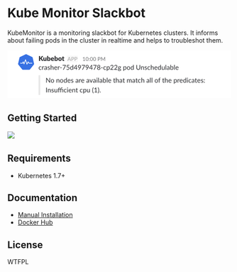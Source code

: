 # Kube Monitor Slackbot

KubeMonitor is a monitoring slackbot for Kubernetes clusters. It informs about failing pods in the cluster in realtime and helps to troubleshot them.

![Slackbot](docs/screenshot.png)

## Getting Started

[<img src="https://platform.slack-edge.com/img/add_to_slack.png">](https://slack.com/oauth/authorize?client_id=276786832352.277688463872&scope=bot,channels:read,chat:write:bot)

## Requirements
- Kubernetes 1.7+

## Documentation
- [Manual Installation](docs/ManualInstallation.md)
- [Docker Hub](https://hub.docker.com/r/no0dles/kubemonitor-slackbot/)

## License

WTFPL
